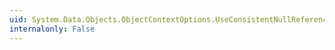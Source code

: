 ```yaml
---
uid: System.Data.Objects.ObjectContextOptions.UseConsistentNullReferenceBehavior
internalonly: False
---
```

